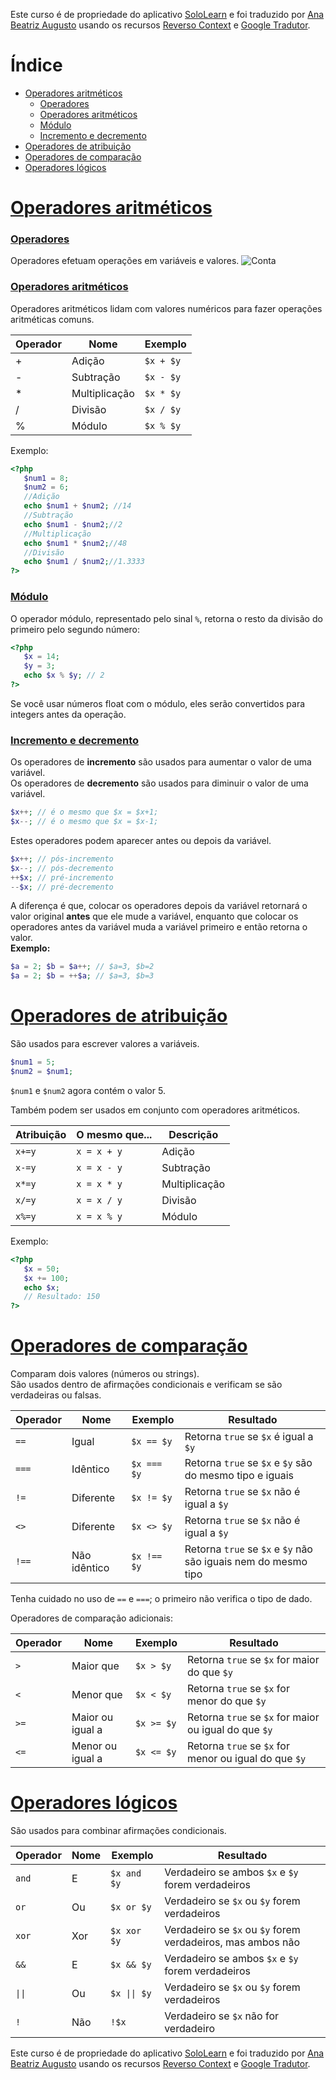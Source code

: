 Este curso é de propriedade do aplicativo [SoloLearn](https://www.google.com/url?q=https://play.google.com/store/apps/details?id%3Dcom.sololearn&sa=D&ust=1576783845736000&usg=AFQjCNGtodbaSu06Z4kEDTksKn0tg7eK-w) e foi traduzido por [Ana Beatriz Augusto](https://www.linkedin.com/in/anabeatrizz/) usando os recursos [Reverso Context](https://context.reverso.net/translation/) e [Google Tradutor](https://translate.google.com.br/?hl=pt-BR).

# Índice
- [Operadores aritméticos](#operadores-aritméticos)
   - [Operadores](#operadores)
   - [Operadores aritméticos](#operadores-aritméticos)
   - [Módulo](#módulo)
   - [Incremento e decremento](#incremento-e-decremento)
 - [Operadores de atribuição](#operadores-de-atribuição)
 - [Operadores de comparação](#operadores-de-comparação)
 - [Operadores lógicos](#operadores-lógicos)

# [Operadores aritméticos](#índice)
### [Operadores](#índice)
Operadores efetuam operações em variáveis e valores.
![Conta](https://i.imgur.com/fiHbHCP.png)
### [Operadores aritméticos](#índice)
Operadores aritméticos lidam com valores numéricos para fazer operações aritméticas comuns.

Operador|Nome|Exemplo
--------|----|-------
+|Adição|```$x + $y```
-|Subtração|```$x - $y```
*|Multiplicação|```$x * $y```
/|Divisão|```$x / $y```
%|Módulo|```$x % $y```

Exemplo:
```php
<?php
   $num1 = 8;
   $num2 = 6;
   //Adição
   echo $num1 + $num2; //14
   //Subtração
   echo $num1 - $num2;//2
   //Multiplicação
   echo $num1 * $num2;//48
   //Divisão
   echo $num1 / $num2;//1.3333
?>
```
### [Módulo](#índice)
O operador módulo, representado pelo sinal `%`, retorna o resto da divisão do primeiro pelo segundo número:
```php
<?php
   $x = 14;
   $y = 3;
   echo $x % $y; // 2
?>
```
Se você usar números float com o módulo, eles serão convertidos para integers antes da operação.
### [Incremento e decremento](#índice)
Os operadores de __incremento__ são usados para aumentar o valor de uma variável.<br>Os operadores de __decremento__ são usados para diminuir o valor de uma variável.
```php
$x++; // é o mesmo que $x = $x+1;
$x--; // é o mesmo que $x = $x-1;
```
Estes operadores podem aparecer antes ou depois da variável.
```php
$x++; // pós-incremento
$x--; // pós-decremento  
++$x; // pré-incremento  
--$x; // pré-decremento
```
A diferença é que, colocar os operadores depois da variável retornará o valor original __antes__ que ele mude a variável, enquanto que colocar os operadores antes da variável muda a variável primeiro e então retorna o valor.<br>__Exemplo:__
```php
$a = 2; $b = $a++; // $a=3, $b=2
$a = 2; $b = ++$a; // $a=3, $b=3
```
# [Operadores de atribuição](#índice)
São usados para escrever valores a variáveis.
```php
$num1 = 5;
$num2 = $num1;
```
`$num1` e `$num2` agora contém o valor 5.

Também podem ser usados em conjunto com operadores aritméticos.

Atribuição|O mesmo que...|Descrição
---|---|---
```x+=y```|```x = x + y```|Adição
```x-=y```|```x = x - y```|Subtração
```x*=y```|```x = x * y```|Multiplicação
```x/=y```|```x = x / y```|Divisão
```x%=y```|```x = x % y```|Módulo

Exemplo:
```php
<?php
   $x = 50;
   $x += 100;
   echo $x;
   // Resultado: 150
?>
```
# [Operadores de comparação](#índice)
Comparam dois valores (números ou strings).<br>São usados dentro de afirmações condicionais e verificam se são verdadeiras ou falsas.

Operador|Nome|Exemplo|Resultado
---|---|---|---
```==```|Igual|```$x == $y```|Retorna ```true``` se ```$x``` é igual a ```$y```
```===```|Idêntico|```$x === $y```|Retorna ```true``` se ```$x``` e ```$y``` são do mesmo tipo e iguais
```!=```|Diferente|```$x != $y```|Retorna ```true``` se ```$x``` não é igual a ```$y```
```<>```|Diferente|```$x <> $y```|Retorna ```true``` se ```$x``` não é igual a ```$y```
```!==```|Não idêntico|```$x !== $y```|Retorna ```true``` se ```$x``` e ```$y``` não são iguais nem do mesmo tipo

Tenha cuidado no uso de ```==``` e ```===```; o primeiro não verifica o tipo de dado.

Operadores de comparação adicionais:

Operador|Nome|Exemplo|Resultado
---|---|---|---
`>`|Maior que|`$x > $y`|Retorna ```true``` se ```$x``` for maior do que ```$y```
`<`|Menor que|`$x < $y`|Retorna ```true``` se ```$x``` for menor do que ```$y```
`>=`|Maior ou igual a|`$x >= $y`|Retorna ```true``` se ```$x``` for maior ou igual do que ```$y```
`<=`|Menor ou igual a|`$x <= $y`|Retorna ```true``` se ```$x``` for menor ou igual do que ```$y```

# [Operadores lógicos](#índice)
São usados para combinar afirmações condicionais.

Operador|Nome|Exemplo|Resultado
---|---|---|---
```and```|E|```$x and $y```|Verdadeiro se ambos ```$x``` e ```$y``` forem verdadeiros
```or```|Ou|```$x or $y```|Verdadeiro se ```$x``` ou ```$y``` forem verdadeiros
```xor```|Xor|```$x xor $y```|Verdadeiro se ```$x``` ou ```$y``` forem verdadeiros, mas ambos não
```&&```|E|```$x && $y```|Verdadeiro se ambos ```$x``` e ```$y``` forem verdadeiros
```\|\|```|Ou|```$x \|\| $y```|Verdadeiro se ```$x``` ou ```$y``` forem verdadeiros
```!```|Não|```!$x```|Verdadeiro se ```$x``` não for verdadeiro

Este curso é de propriedade do aplicativo [SoloLearn](https://www.google.com/url?q=https://play.google.com/store/apps/details?id%3Dcom.sololearn&sa=D&ust=1576783845736000&usg=AFQjCNGtodbaSu06Z4kEDTksKn0tg7eK-w) e foi traduzido por [Ana Beatriz Augusto](https://www.linkedin.com/in/anabeatrizz/) usando os recursos [Reverso Context](https://context.reverso.net/translation/) e [Google Tradutor](https://translate.google.com.br/?hl=pt-BR).
